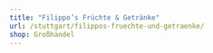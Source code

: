 ```yaml
---
title: "Filippo’s Früchte & Getränke"
url: /stuttgart/filippos-fruechte-und-getraenke/
shop: Großhandel
---
```

